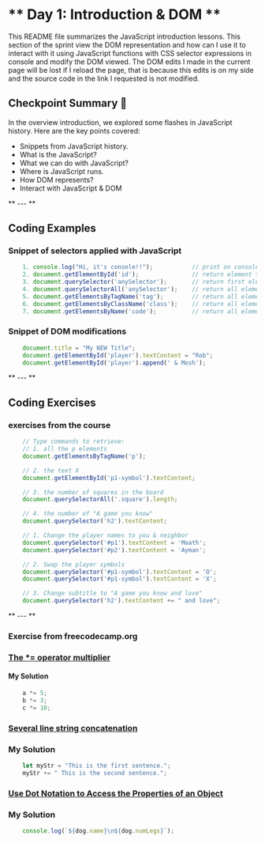 
#  ** Day 1: Introduction & DOM **

This README file summarizes the JavaScript introduction lessons. This section of the sprint view the DOM representation and how can I use it to interact with it using JavaScript functions with CSS selector expressions in console and modify the DOM viewed. The DOM edits I made in the current page will be lost if I reload the page, that is because this edits is on my side and the source code in the link I requested is not modified.

## Checkpoint Summary :vertical_traffic_light:

In the overview introduction, we explored some flashes in JavaScript history. Here are the key points covered:

- Snippets from JavaScript history.
- What is the JavaScript?
- What we can do with JavaScript?
- Where is JavaScript runs.
- How DOM represents?
- Interact with JavaScript & DOM

** --- **

## Coding Examples

### Snippet of selectors applied with JavaScript
```javascript
    1. console.log("Hi, it's console!!");           // print on console
    2. document.getElementById('id');               // return element that matches the id selector
    3. document.querySelector('anySelector');       // return first element that matches any selector provided
    4. document.querySelectorAll('anySelector');    // return all elements that match any selector provided as NodeList
    5. document.getElementsByTagName('tag');        // return all elements that match the tag name provided as HTMLCollection
    6. document.getElementsByClassName('class');    // return all elements that has the class name provided as HTMLCollection
    7. document.getElementsByName('code');          // return all elements that match the attribute name provided as HTMLCollection
```

### Snippet of DOM modifications
```javascript
    document.title = "My NEW Title";
    document.getElementById('player').textContent = "Rob";
    document.getElementById('player').append(' & Mosh');

```

** --- **

## Coding Exercises

### exercises from the course

```javascript
    // Type commands to retrieve:
    // 1. all the p elements
    document.getElementsByTagName('p');

    // 2. the text X
    document.getElementById('p1-symbol').textContent;

    // 3. the number of squares in the board
    document.querySelectorAll('.square').length;

    // 4. the number of "A game you know"
    document.querySelector('h2').textContent;
```

```javascript
    // 1. Change the player names to you & neighbor
    document.querySelector('#p1').textContent = 'Moath';
    document.querySelector('#p2').textContent = 'Ayman';

    // 2. Swap the player symbols
    document.querySelector('#p1-symbol').textContent = 'O';
    document.querySelector('#p1-symbol').textContent = 'X';

    // 3. Change subtitle to "A game you know and love"
    document.querySelector('h2').textContent += " and love";
```

** --- **

### Exercise from freecodecamp.org

### [The *= operator multiplier](https://www.freecodecamp.org/learn/javascript-algorithms-and-data-structures/basic-javascript/compound-assignment-with-augmented-multiplication)

#### My Solution

```javascript
    a *= 5;
    b *= 3;
    c *= 10;
```

### [Several line string concatenation](https://www.freecodecamp.org/learn/javascript-algorithms-and-data-structures/basic-javascript/concatenating-strings-with-the-plus-equals-operator)

### My Solution

```javascript
    let myStr = "This is the first sentence.";
    myStr += " This is the second sentence.";
```

### [Use Dot Notation to Access the Properties of an Object](https://www.freecodecamp.org/learn/javascript-algorithms-and-data-structures/object-oriented-programming/use-dot-notation-to-access-the-properties-of-an-object)

### My Solution

```javascript
    console.log(`${dog.name}\n${dog.numLegs}`);
```